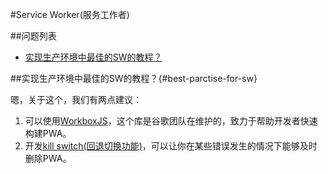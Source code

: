 #Service Worker(服务工作者)

##问题列表

* [实现生产环境中最佳的SW的教程？](#best-parctise-for-sw)


##实现生产环境中最佳的SW的教程？{#best-parctise-for-sw}

嗯，关于这个，我们有两点建议：
1. 可以使用[WorkboxJS](https://workboxjs.org/)，这个库是谷歌团队在维护的，致力于帮助开发者快速构建PWA。
2. 开发[kill switch(回退切换功能)](http://stackoverflow.com/questions/33986976/how-can-i-remove-a-buggy-service-worker-or-implement-a-kill-switch)，可以让你在某些错误发生的情况下能够及时删除PWA。


